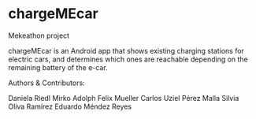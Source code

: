 # chargeMEcar
Mekeathon project

chargeMEcar is an Android app that shows existing charging stations for electric cars, and determines which ones are reachable depending on the remaining battery of the e-car.

Authors & Contributors:

Daniela Riedl
Mirko Adolph
Felix Mueller
Carlos Uziel Pérez Malla
Silvia Oliva Ramírez
Eduardo Méndez Reyes


